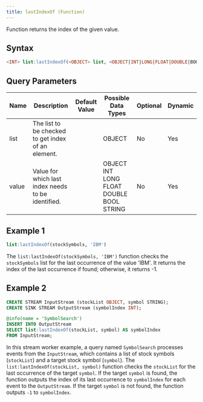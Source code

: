 ```yaml
---
title: lastIndexOf (Function)
---
```


Function returns the index of the given value.

## Syntax

```sql
<INT> list:lastIndexOf(<OBJECT> list, <OBJECT|INT|LONG|FLOAT|DOUBLE|BOOL|STRING> value)
```

## Query Parameters

| Name  | Description  | Default Value | Possible Data Types | Optional | Dynamic |
|-------|--------------|---------------|---------------------|----------|---------|
| list  | The list to be checked to get index of an element. |        | OBJECT | No       | Yes     |
| value | Value for which last index needs to be identified. |        | OBJECT INT LONG FLOAT DOUBLE BOOL STRING | No     | Yes    |

## Example 1

```sql
list:lastIndexOf(stockSymbols, 'IBM')
```

The `list:lastIndexOf(stockSymbols, 'IBM')` function checks the `stockSymbols` list for the last occurrence of the value 'IBM'. It returns the index of the last occurrence if found; otherwise, it returns -1.

## Example 2

```sql
CREATE STREAM InputStream (stockList OBJECT, symbol STRING);
CREATE SINK STREAM OutputStream (symbolIndex INT);

@info(name = 'SymbolSearch')
INSERT INTO OutputStream
SELECT list:lastIndexOf(stockList, symbol) AS symbolIndex
FROM InputStream;
```

In this stream worker example, a query named `SymbolSearch` processes events from the `InputStream`, which contains a list of stock symbols (`stockList`) and a target stock symbol (`symbol`). The `list:lastIndexOf(stockList, symbol)` function checks the `stockList` for the last occurrence of the target `symbol`. If the target `symbol` is found, the function outputs the index of its last occurrence to `symbolIndex` for each event to the `OutputStream`. If the target `symbol` is not found, the function outputs `-1` to `symbolIndex`.
